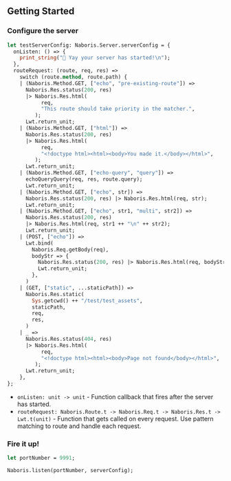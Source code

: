 ## Getting Started

### Configure the server
```ocaml
let testServerConfig: Naboris.Server.serverConfig = {
  onListen: () => {
    print_string("🐫 Yay your server has started!\n");
  },
  routeRequest: (route, req, res) =>
    switch (route.method, route.path) {
    | (Naboris.Method.GET, ["echo", "pre-existing-route"]) =>
      Naboris.Res.status(200, res)
      |> Naboris.Res.html(
           req,
           "This route should take priority in the matcher.",
         );
      Lwt.return_unit;
    | (Naboris.Method.GET, ["html"]) =>
      Naboris.Res.status(200, res)
      |> Naboris.Res.html(
           req,
           "<!doctype html><html><body>You made it.</body></html>",
         );
      Lwt.return_unit;
    | (Naboris.Method.GET, ["echo-query", "query"]) =>
      echoQueryQuery(req, res, route.query);
      Lwt.return_unit;
    | (Naboris.Method.GET, ["echo", str]) =>
      Naboris.Res.status(200, res) |> Naboris.Res.html(req, str);
      Lwt.return_unit;
    | (Naboris.Method.GET, ["echo", str1, "multi", str2]) =>
      Naboris.Res.status(200, res)
      |> Naboris.Res.html(req, str1 ++ "\n" ++ str2);
      Lwt.return_unit;
    | (POST, ["echo"]) =>
      Lwt.bind(
        Naboris.Req.getBody(req),
        bodyStr => {
          Naboris.Res.status(200, res) |> Naboris.Res.html(req, bodyStr);
          Lwt.return_unit;
        },
      )
    | (GET, ["static", ...staticPath]) =>
      Naboris.Res.static(
        Sys.getcwd() ++ "/test/test_assets",
        staticPath,
        req,
        res,
      )
    | _ =>
      Naboris.Res.status(404, res)
      |> Naboris.Res.html(
           req,
           "<!doctype html><html><body>Page not found</body></html>",
         );
      Lwt.return_unit;
    },
};
```

- `onListen: unit -> unit` - Function callback that fires after the server has started.
- `routeRequest: Naboris.Route.t -> Naboris.Req.t -> Naboris.Res.t -> Lwt.t(unit)` - Function that gets called on every request.  Use pattern matching to route and handle each request.

### Fire it up!

```ocaml
let portNumber = 9991;

Naboris.listen(portNumber, serverConfig);
```